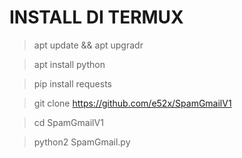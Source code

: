 # INSTALL DI TERMUX


> apt update && apt upgradr

> apt install python

> pip install requests

> git clone https://github.com/e52x/SpamGmailV1

> cd SpamGmailV1

> python2 SpamGmail.py
